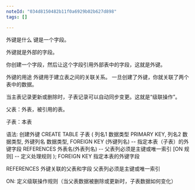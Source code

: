 ```yaml
---
noteId: "034d8150482b11f0a6929b02b627d898"
tags: []

---
```


外键是什么
键是一个字段。

外键就是外部的字段。

你创建一个字段，然后让这个字段引用外部表中的字段，这就是外键。

外键的用途
外键用于建立表之间的关联关系。 一旦创建了外键，你就关联了两个表中的数据。

当主表记录更新或删除时，子表记录可以自动同步变更。这就是“级联操作”。

父表：外表，被引用的表。

子表：本表

语法: 创建外键
CREATE TABLE 子表 (
    列名1 数据类型 PRIMARY KEY,
    列名2 数据类型,
    外键列名 数据类型,
    FOREIGN KEY (外键列名)     -- 指定本表（子表）的外键字段
        REFERENCES 外表名(外表列名)  -- 父表列必须是主键或唯一索引
        [ON 规则]        -- 定义处理规则 
);
FOREIGN KEY  指定本表的外键字段

REFERENCES  外键关联的父表和字段 父表列必须是主键或唯一索引

ON: 定义级联操作规则（当父表数据被删除或更新时，子表数据如何变化）